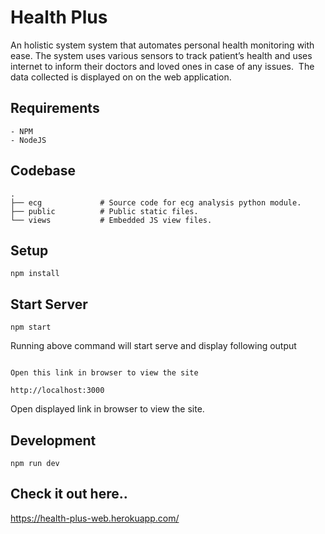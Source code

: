 # Health Plus
An holistic system system that automates personal health monitoring with ease. The system uses various sensors to track patient’s health and uses internet to inform their doctors and loved ones in case of any issues.  The data collected is displayed on on the web application.

## Requirements
    - NPM
    - NodeJS

## Codebase
```
.
├── ecg             # Source code for ecg analysis python module. 
├── public          # Public static files.
└── views           # Embedded JS view files. 
```

## Setup
```
npm install
```

## Start Server
```
npm start
```

Running above command will start serve and display following output
```

Open this link in browser to view the site

http://localhost:3000

```
Open displayed link in browser to view the site.

## Development
```
npm run dev
```

## Check it out here..

https://health-plus-web.herokuapp.com/
